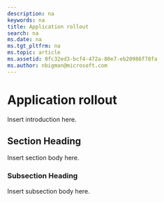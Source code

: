 ```yaml
---
description: na
keywords: na
title: Application rollout
search: na
ms.date: na
ms.tgt_pltfrm: na
ms.topic: article
ms.assetid: 0fc32ed3-bcf4-472a-80e7-eb20986f78fa
ms.author: nbigman@microsoft.com
---
```

# Application rollout
Insert introduction here.

## Section Heading
Insert section body here.

### Subsection Heading
Insert subsection body here.


